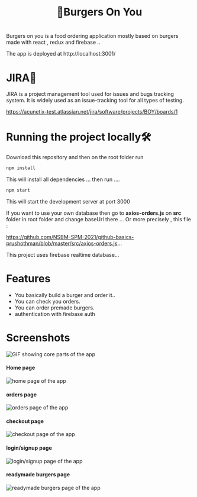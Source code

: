 <div align="center">
    <h1>👋Burgers On You<h1>
</div>

Burgers on you is a food ordering application mostly based on burgers made with react , redux and firebase ..

The app is deployed at http://localhost:3001/
        
        
 # JIRA🔏
  
JIRA is a project management tool used for issues and bugs tracking system. It is widely used as an issue-tracking tool for all types of testing.
        
        
https://acunetix-test.atlassian.net/jira/software/projects/BOY/boards/1

# Running the project locally🛠️

Download this repository and then on the root folder run

```bash
npm install
```
This will install all dependencies ... then run ....

```bash
npm start
```

This will start the development server at port 3000

If you want to use your own database then go to **axios-orders.js** on **src** folder in root folder and change baseUrl there ... Or more precisely , this file : 
        
 https://github.com/NSBM-SPM-2021/github-basics-prushothman/blob/master/src/axios-orders.js...
               

This project uses firebase realtime database...

# Features
* You basically build a burger and order it..
* You can check you orders. 
* You can order premade burgers.
* authentication with firebase auth

# Screenshots

![GIF showing core parts of the app](https://github.com/grapeJUICE1/burgers-on-you/blob/master/screenshots/main.gif?raw=true)

#### Home page
![home page of the app](https://github.com/grapeJUICE1/burgers-on-you/blob/master/screenshots/home.PNG?raw=true)

#### orders page
![orders page of the app](https://github.com/grapeJUICE1/burgers-on-you/blob/master/screenshots/orders.PNG?raw=true)

#### checkout page
![checkout page of the app](https://github.com/grapeJUICE1/burgers-on-you/blob/master/screenshots/checkout.PNG?raw=true)

#### login/signup page
![login/signup page of the app](https://github.com/grapeJUICE1/burgers-on-you/blob/master/screenshots/auth.PNG?raw=true)

#### readymade burgers page
![readymade burgers page of the app](https://github.com/grapeJUICE1/burgers-on-you/blob/master/screenshots/premad.PNG?raw=true)
